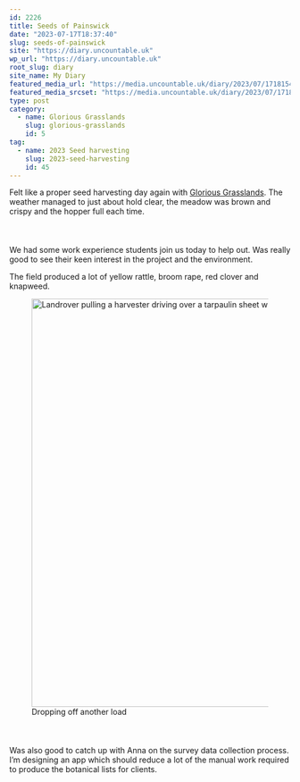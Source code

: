 ```yaml
---
id: 2226
title: Seeds of Painswick
date: "2023-07-17T18:37:40"
slug: seeds-of-painswick
site: "https://diary.uncountable.uk"
wp_url: "https://diary.uncountable.uk"
root_slug: diary
site_name: My Diary
featured_media_url: "https://media.uncountable.uk/diary/2023/07/17181543/IMG20230717102714.webp"
featured_media_srcset: "https://media.uncountable.uk/diary/2023/07/17181543/IMG20230717102714-300x147.webp 300w, https://media.uncountable.uk/diary/2023/07/17181543/IMG20230717102714-1024x503.webp 1024w, https://media.uncountable.uk/diary/2023/07/17181543/IMG20230717102714-150x150.webp 150w, https://media.uncountable.uk/diary/2023/07/17181543/IMG20230717102714-640x315.webp 640w, https://media.uncountable.uk/diary/2023/07/17181543/IMG20230717102714.webp 2000w"
type: post
category:
  - name: Glorious Grasslands
    slug: glorious-grasslands
    id: 5
tag:
  - name: 2023 Seed harvesting
    slug: 2023-seed-harvesting
    id: 45
---
```



<p>Felt like a proper seed harvesting day again with <a href="https://www.cotswoldsaonb.org.uk/looking-after/our-grasslands-projects/glorious-cotswolds-grasslands/">Glorious Grasslands</a>.  The weather managed to just about hold clear, the meadow was brown and crispy and the hopper full each time.</p>


<style>.kb-row-layout-id2226_889d2a-e7 > .kt-row-column-wrap{align-content:start;}:where(.kb-row-layout-id2226_889d2a-e7 > .kt-row-column-wrap) > .wp-block-kadence-column{justify-content:start;}.kb-row-layout-id2226_889d2a-e7 > .kt-row-column-wrap{column-gap:var(--global-kb-gap-md, 2rem);row-gap:var(--global-kb-gap-md, 2rem);padding-top:var(--global-kb-spacing-sm, 1.5rem);padding-bottom:var(--global-kb-spacing-sm, 1.5rem);grid-template-columns:repeat(2, minmax(0, 1fr));}.kb-row-layout-id2226_889d2a-e7 > .kt-row-layout-overlay{opacity:0.30;}@media all and (max-width: 1024px){.kb-row-layout-id2226_889d2a-e7 > .kt-row-column-wrap{grid-template-columns:repeat(2, minmax(0, 1fr));}}@media all and (max-width: 767px){.kb-row-layout-id2226_889d2a-e7 > .kt-row-column-wrap{grid-template-columns:minmax(0, 1fr);}.kb-row-layout-id2226_889d2a-e7 > .kt-row-column-wrap > .wp-block-kadence-column:nth-of-type(1){order:2;}.kb-row-layout-id2226_889d2a-e7 > .kt-row-column-wrap > .wp-block-kadence-column:nth-of-type(2){order:1;}.kb-row-layout-id2226_889d2a-e7 > .kt-row-column-wrap > .wp-block-kadence-column:nth-of-type(3){order:12;}.kb-row-layout-id2226_889d2a-e7 > .kt-row-column-wrap > .wp-block-kadence-column:nth-of-type(4){order:11;}.kb-row-layout-id2226_889d2a-e7 > .kt-row-column-wrap > .wp-block-kadence-column:nth-of-type(5){order:22;}.kb-row-layout-id2226_889d2a-e7 > .kt-row-column-wrap > .wp-block-kadence-column:nth-of-type(6){order:21;}.kb-row-layout-id2226_889d2a-e7 > .kt-row-column-wrap > .wp-block-kadence-column:nth-of-type(7){order:32;}.kb-row-layout-id2226_889d2a-e7 > .kt-row-column-wrap > .wp-block-kadence-column:nth-of-type(8){order:31;}}</style><div class="kb-row-layout-wrap kb-row-layout-id2226_889d2a-e7 alignnone wp-block-kadence-rowlayout"><div class="kt-row-column-wrap kt-has-2-columns kt-row-layout-equal kt-tab-layout-inherit kt-mobile-layout-row kt-row-valign-top">
<style>.kadence-column2226_8a3322-1f > .kt-inside-inner-col,.kadence-column2226_8a3322-1f > .kt-inside-inner-col:before{border-top-left-radius:0px;border-top-right-radius:0px;border-bottom-right-radius:0px;border-bottom-left-radius:0px;}.kadence-column2226_8a3322-1f > .kt-inside-inner-col{column-gap:var(--global-kb-gap-sm, 1rem);}.kadence-column2226_8a3322-1f > .kt-inside-inner-col{flex-direction:column;}.kadence-column2226_8a3322-1f > .kt-inside-inner-col > .aligncenter{width:100%;}.kadence-column2226_8a3322-1f > .kt-inside-inner-col:before{opacity:0.3;}.kadence-column2226_8a3322-1f{position:relative;}@media all and (max-width: 1024px){.kadence-column2226_8a3322-1f > .kt-inside-inner-col{flex-direction:column;justify-content:center;}}@media all and (max-width: 767px){.kadence-column2226_8a3322-1f > .kt-inside-inner-col{flex-direction:column;justify-content:center;}}</style>
<div class="wp-block-kadence-column kadence-column2226_8a3322-1f"><div class="kt-inside-inner-col">
<p>We had some work experience students join us today to help out.  Was really good to see their keen interest in the project and the environment.</p>



<p>The field produced a lot of yellow rattle, broom rape, red clover and knapweed.</p>
</div></div>


<style>.kadence-column2226_7693cc-96 > .kt-inside-inner-col,.kadence-column2226_7693cc-96 > .kt-inside-inner-col:before{border-top-left-radius:0px;border-top-right-radius:0px;border-bottom-right-radius:0px;border-bottom-left-radius:0px;}.kadence-column2226_7693cc-96 > .kt-inside-inner-col{column-gap:var(--global-kb-gap-sm, 1rem);}.kadence-column2226_7693cc-96 > .kt-inside-inner-col{flex-direction:column;}.kadence-column2226_7693cc-96 > .kt-inside-inner-col > .aligncenter{width:100%;}.kadence-column2226_7693cc-96 > .kt-inside-inner-col:before{opacity:0.3;}.kadence-column2226_7693cc-96{position:relative;}@media all and (max-width: 1024px){.kadence-column2226_7693cc-96 > .kt-inside-inner-col{flex-direction:column;justify-content:center;}}@media all and (max-width: 767px){.kadence-column2226_7693cc-96 > .kt-inside-inner-col{flex-direction:column;justify-content:center;}}</style>
<div class="wp-block-kadence-column kadence-column2226_7693cc-96"><div class="kt-inside-inner-col">
<figure class="wp-block-image size-large"><img loading="lazy" decoding="async" width="1024" height="731" src="https://media.uncountable.uk/diary/2023/07/17181542/IMG20230717110103_01-1024x731.webp" alt="Landrover pulling a harvester driving over a tarpaulin sheet with seed on" class="wp-image-2227" srcset="https://media.uncountable.uk/diary/2023/07/17181542/IMG20230717110103_01-1024x731.webp 1024w, https://media.uncountable.uk/diary/2023/07/17181542/IMG20230717110103_01-300x214.webp 300w, https://media.uncountable.uk/diary/2023/07/17181542/IMG20230717110103_01-640x457.webp 640w, https://media.uncountable.uk/diary/2023/07/17181542/IMG20230717110103_01.webp 2000w" sizes="auto, (max-width: 1024px) 100vw, 1024px" /><figcaption class="wp-element-caption">Dropping off another load</figcaption></figure>
</div></div>

</div></div>


<p>Was also good to catch up with Anna on the survey data collection process.  I&#8217;m designing an app which should reduce a lot of the manual work required to produce the botanical lists for clients.</p>
